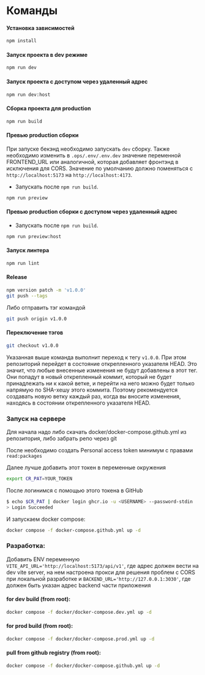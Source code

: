 # Команды

#### Установка зависимостей
```bash
npm install
```
#### Запуск проекта в dev режиме
```bash
npm run dev
```

#### Запуск проекта с доступом через удаленный адрес
```bash
npm run dev:host
```

#### Сборка проекта для production
```bash
npm run build
```
#### Превью production сборки
При запуске бекэнд необходимо запускать `dev` сборку. 
Также необходимо изменить в `.ops/.env/.env.dev` значение переменной FRONTEND_URL или аналогичной, 
которая добавляет фронтэнд в исключения для CORS. Значение по умолчанию должно поменяться 
c `http://localhost:5173` на `http://localhost:4173`.
* Запускать после `npm run build`.
```bash
npm run preview
```

#### Превью production сборки с доступом через удаленный адрес
* Запускать после `npm run build`.
```bash
npm run preview:host
```

#### Запуск линтера
```bash
npm run lint
```

#### Release
```bash
npm version patch -m 'v1.0.0'
git push --tags
```
Либо отправить тэг командой
```bash 
git push origin v1.0.0
```

#### Переключение тэгов
```bash
git checkout v1.0.0
```
Указанная выше команда выполнит переход к тегу `v1.0.0`. При этом репозиторий перейдет в состояние открепленного указателя HEAD. Это значит, что любые внесенные изменения не будут добавлены в этот тег. Они попадут в новый открепленный коммит, который не будет принадлежать ни к какой ветке, и перейти на него можно будет только напрямую по SHA-хешу этого коммита. Поэтому рекомендуется создавать новую ветку каждый раз, когда вы вносите изменения, находясь в состоянии открепленного указателя HEAD.

### Запуск на сервере
Для начала надо либо скачать docker/docker-compose.github.yml из репозитория, либо забрать репо через git

После необходимо создать Personal access token минимум с правами `read:packages`

Далее лучше добавить этот токен в переменные окружения
```bash
export CR_PAT=YOUR_TOKEN
```

После логинимся с помощью этого токена в GitHub
```bash
$ echo $CR_PAT | docker login ghcr.io -u <USERNAME> --password-stdin
> Login Succeeded
```
И запускаем docker compose:
```bash
docker compose -f docker-compose.github.yml up -d
```


### Разработка:
Добавить ENV переменную `VITE_API_URL='http://localhost:5173/api/v1'`, где адрес должен вести на dev vite server, на нем настроена прокси для решения проблем с CORS при локальной разработке и `BACKEND_URL='http://127.0.0.1:3030'`, где должен быть указан адрес backend части приложения
#### for dev build (from root):
```bash
docker compose -f docker/docker-compose.dev.yml up -d 
```

#### for prod build (from root):
```bash
docker compose -f docker/docker-compose.prod.yml up -d 
```

#### pull from github registry (from root):
```bash
docker compose -f docker/docker-compose.github.yml up -d 
```
